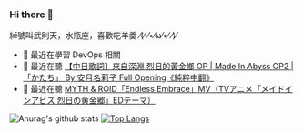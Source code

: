 ### Hi there 👋
綽號叫武則天，水瓶座，喜歡吃羊羹 ⁄(⁄ ⁄•⁄ω⁄•⁄ ⁄)⁄    
 
- 🌱 最近在學習 DevOps 相關    
- 🎵 最近在聽 [【中日歌詞】來自深淵 烈日的黃金鄉 OP | Made In Abyss OP2 |「かたち」 By 安月名莉子 Full Opening《純粹中翻》](https://www.youtube.com/watch?v=rf9diu5JgbQ)
- 🎵 最近在聽 [MYTH & ROID「Endless Embrace」MV（TVアニメ「メイドインアビス 烈日の黄金郷」EDテーマ）](https://www.youtube.com/watch?v=Q-0s23Wu4QI)

![Anurag's github stats](https://github-readme-stats-git-master-we684123.vercel.app/api?username=we684123&show_icons=true&theme=tokyonight) 
[![Top Langs](https://github-readme-stats-git-master-we684123.vercel.app/api/top-langs/?username=we684123&layout=compact)](https://github.com/anuraghazra/github-readme-stats)    

<!--
**we684123/we684123** is a ✨ _special_ ✨ repository because its `README.md` (this file) appears on your GitHub profile.

Here are some ideas to get you started:


- 🌱 I’m currently learning ...
- 👯 I’m looking to collaborate on ...
- 🤔 I’m looking for help with ...
- 💬 Ask me about ...
- 📫 How to reach me: ...
- 😄 Pronouns: ...
- ⚡ Fun fact: ...
-->

